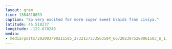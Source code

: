 ```yaml
---
layout: gram
time: 1584818653
caption: "So very excited for more super sweet braids from Liviya."
latitude: 45.518237
longitude: -122.678249
media:
- media/posts/202003/90211585_2732157353563504_6672023075280061503_n_17859542872769151.jpg
---
```

